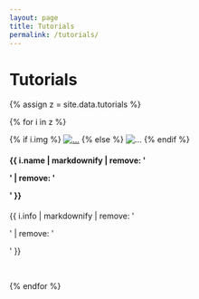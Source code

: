 ```yaml
---
layout: page
title: Tutorials
permalink: /tutorials/
---
```


# Tutorials

{% assign z = site.data.tutorials %}

{% for i in z %}

<div class="row">
  <div class="col-md-3 col-sm-6">
    {% if i.img %}
      <a href="{{ i.link }}"><img class="img-responsive" src="{{ i.img }}" alt="..."></a>
    {% else %}  
      <img class="img-responsive" src="http://placehold.it/350x150" alt="...">
    {% endif %}  
  </div>
  <div class="col-md-9 col-sm-6">
    <h4>{{ i.name | markdownify | remove: '<p>' | remove: '</p>' }}</h4>
    <p>{{ i.info | markdownify | remove: '<p>' | remove: '</p>' }}</p>
  </div>
</div>
<br>

{% endfor %}
  